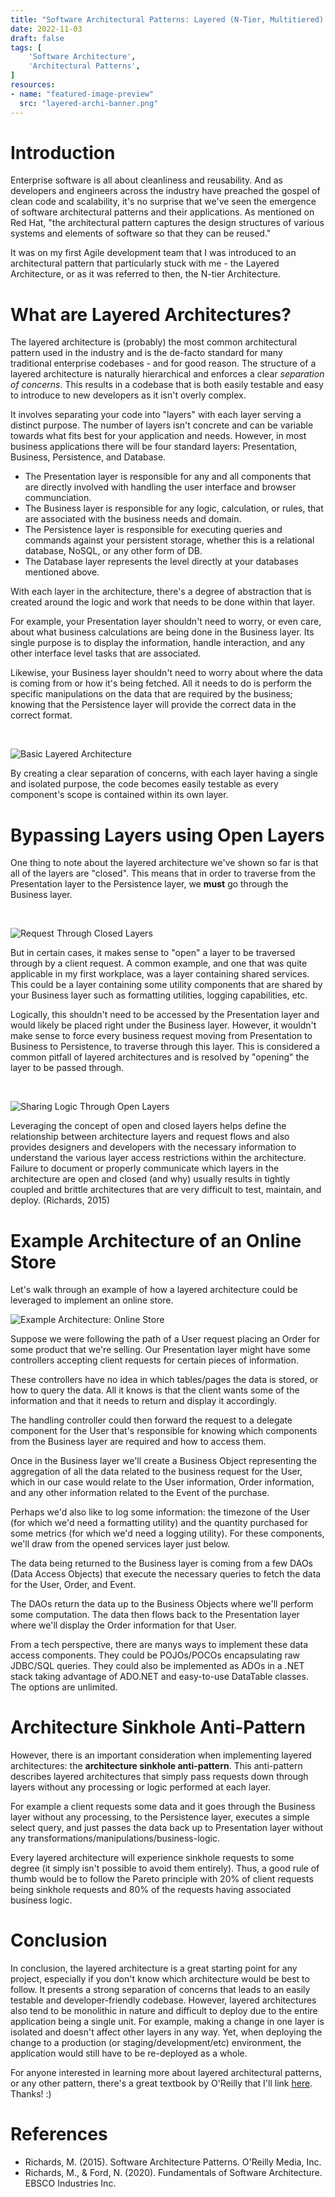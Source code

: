 ```yaml
---
title: "Software Architectural Patterns: Layered (N-Tier, Multitiered) Architectures"
date: 2022-11-03
draft: false
tags: [
    'Software Architecture',
    'Architectural Patterns',
]
resources:
- name: "featured-image-preview"
  src: "layered-archi-banner.png"
---
```


# Introduction

Enterprise software is all about cleanliness and reusability. And as developers and engineers across the industry have preached the gospel of clean code and scalability, it's no surprise that
we've seen the emergence of software architectural patterns and their applications. As mentioned on Red Hat, "the architectural pattern captures the design structures of various systems and elements
of software so that they can be reused."

It was on my first Agile development team that I was introduced to an architectural pattern that particularly stuck with me - the Layered Architecture, or as it was referred to then, the N-tier Architecture.

# What are Layered Architectures?

The layered architecture is (probably) the most common architectural pattern used in the industry and is the de-facto standard for many traditional enterprise codebases - and for good reason. The structure of a
layered architecture is naturally hierarchical and enforces a clear *separation of concerns*. This results in a codebase that is both easily testable and easy to introduce to new developers as it isn't overly complex.

It involves separating your code into "layers" with each layer serving a distinct purpose. The number of layers isn't concrete and can be variable towards what fits best for your application and needs. However, in
most business applications there will be four standard layers: Presentation, Business, Persistence, and Database.

- The Presentation layer is responsible for any and all components that are directly involved with handling the user interface and browser communciation.
- The Business layer is responsible for any logic, calculation, or rules, that are associated with the business needs and domain.
- The Persistence layer is responsible for executing queries and commands against your persistent storage, whether this is a relational database, NoSQL, or any other form of DB.
- The Database layer represents the level directly at your databases mentioned above.

With each layer in the architecture, there's a degree of abstraction that is created around the logic and work that needs to be done within that layer.

For example, your Presentation layer shouldn't need to worry, or even care, about what business calculations are being done in the Business layer. Its single purpose is to display the information, handle interaction, and any other interface level tasks that are associated.

Likewise, your Business layer shouldn't need to worry about where the data is coming from or how it's being fetched. All it needs to do is perform the specific manipulations on the data that are required by the business; knowing that the Persistence layer will provide the correct data in the correct format.

<br>

![](./image-1.png "Basic Layered Architecture")

By creating a clear separation of concerns, with each layer having a single and isolated purpose, the code becomes easily testable as every component's scope is contained within its own layer.

# Bypassing Layers using Open Layers

One thing to note about the layered architecture we've shown so far is that all of the layers are "closed". This means that in order to traverse from the Presentation layer to the Persistence layer, we **must** go through the Business layer.

<br>

![](./image-2.png "Request Through Closed Layers")

But in certain cases, it makes sense to "open" a layer to be traversed through by a client request. A common example, and one that was quite applicable in my first workplace, was a layer containing shared services. This could be a layer containing some utility components that are shared by your Business layer such as formatting utilities, logging capabilities, etc.

Logically, this shouldn't need to be accessed by the Presentation layer and would likely be placed right under the Business layer. However, it wouldn't make sense to force every business request moving from Presentation to Business to Persistence, to traverse through this layer. This is considered a common pitfall of layered architectures and is resolved by "opening" the layer to be passed through.

<br>

![](./image-3.png "Sharing Logic Through Open Layers")

Leveraging the concept of open and closed layers helps define the relationship between architecture layers and request flows and also provides designers and developers with the necessary information to understand the various layer access restrictions within the architecture. Failure to document or properly communicate which layers in the architecture are open and closed (and why) usually results in tightly coupled and brittle architectures that are very difficult to test, maintain, and deploy. (Richards, 2015)

# Example Architecture of an Online Store

Let's walk through an example of how a layered architecture could be leveraged to implement an online store.

![](./image-4.png "Example Architecture: Online Store")

Suppose we were following the path of a User request placing an Order for some product that we're selling. Our Presentation layer might have some controllers accepting client requests for certain pieces of information. 

These controllers have no idea in which tables/pages the data is stored, or how to query the data. All it knows is that the client wants some of the information and that it needs to return and display it accordingly.

The handling controller could then forward the request to a delegate component for the User that's responsible for knowing which components from the Business layer are required and how to access them.

Once in the Business layer we'll create a Business Object representing the aggregation of all the data related to the business request for the User, which in our case would relate to the User information, Order information, and any other information related to the Event of the purchase.

Perhaps we'd also like to log some information: the timezone of the User (for which we'd need a formatting utility) and the quantity purchased for some metrics (for which we'd need a logging utility). For these components, we'll draw from the opened services layer just below.

The data being returned to the Business layer is coming from a few DAOs (Data Access Objects) that execute the necessary queries to fetch the data for the User, Order, and Event.

The DAOs return the data up to the Business Objects where we'll perform some computation. The data then flows back to the Presentation layer where we'll display the Order information for that User.

From a tech perspective, there are manys ways to implement these data access components. They could be POJOs/POCOs encapsulating raw JDBC/SQL queries. They could also be implemented as ADOs in a .NET stack taking advantage of ADO.NET and easy-to-use DataTable classes. The options are unlimited.

# Architecture Sinkhole Anti-Pattern

However, there is an important consideration when implementing layered architectures: the **architecture sinkhole anti-pattern**. This anti-pattern describes layered architectures that simply pass requests down through layers without any processing or logic performed at each layer.

For example a client requests some data and it goes through the Business layer without any processing, to the Persistence layer, executes a simple select query, and just passes the data back up to Presentation layer without any transformations/manipulations/business-logic.

Every layered architecture will experience sinkhole requests to some degree (it simply isn't possible to avoid them entirely). Thus, a good rule of thumb would be to follow the Pareto principle with 20% of client requests being sinkhole requests and 80% of the requests having associated business logic.

# Conclusion

In conclusion, the layered architecture is a great starting point for any project, especially if you don't know which architecture would be best to follow. It presents a strong separation of concerns that leads to an easily testable and developer-friendly codebase. However, layered architectures also tend to be monolithic in nature and difficult to deploy due to the entire application being a single unit. For example, making a change in one layer is isolated and doesn't affect other layers in any way. Yet, when deploying the change to a production (or staging/development/etc) environment, the application would still have to be re-deployed as a whole.

For anyone interested in learning more about layered architectural patterns, or any other pattern, there's a great textbook by O'Reilly that I'll link [here](https://www.oreilly.com/library/view/software-architecture-patterns/9781491971437/). Thanks! :)

# References
- Richards, M. (2015). Software Architecture Patterns. O'Reilly Media, Inc. 
- Richards, M., &amp; Ford, N. (2020). Fundamentals of Software Architecture. EBSCO Industries Inc. 